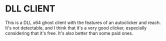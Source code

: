 # DLL CLIENT
This is a DLL x64 ghost client with the features of an autoclicker and reach. It's not detectable, and I think that it's a very good clicker, especially considering that it's free. It's also better than some paid ones.
